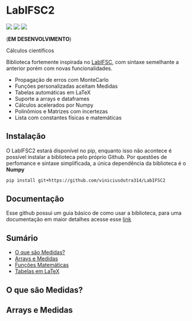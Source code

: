 # LabIFSC2
<img src=https://img.shields.io/pypi/pyversions/LabIFSC2>
<img src=https://img.shields.io/codecov/c/github/viniciusdutra314/LabIFSC2
>
<img src=https://img.shields.io/github/license/viniciusdutra314/LabIFSC2 
>

(**EM DESENVOLVIMENTO**)

Cálculos científicos



Biblioteca fortemente inspirada no [LabIFSC](https://github.com/gjvnq/LabIFSC), com sintaxe semelhante a anterior porém com novas funcionalidades.



- Propagação de erros com MonteCarlo
- Funções personalizadas aceitam Medidas
- Tabelas automáticas em LaTeX
- Suporte a  arrays e dataframes 
- Cálculos acelerados por Numpy
- Polinômios e Matrizes com incertezas
- Lista com constantes físicas e matemáticas

## Instalação
O LabIFSC2 estará disponível no pip, enquanto isso não acontece é possível instalar a biblioteca pelo próprio Github. Por questões de perfomance e sintaxe simplificada, a única dependência da biblioteca é o **Numpy**
```bash
pip install git+https://github.com/viniciusdutra314/LabIFSC2
```

## Documentação
Esse github possui um guia básico de como usar a biblioteca, para uma documentação em maior detalhes acesse esse [link](https://viniciusdutra314.github.io/LabIFSC2/)

## Sumário
- [O que são Medidas?]()
- [Arrays e Medidas]()
- [Funções Matemáticas]()
- [Tabelas em LaTeX]()
## O que são Medidas?

## Arrays e Medidas
